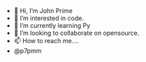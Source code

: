 - 👋 Hi, I’m John Prime
- 👀 I’m interested in code.
- 🌱 I’m currently learning Py
- 💞️ I’m looking to collaborate on opensource.
- 📫 How to reach me....
- @p7pmm

<!---
plpmyanmar/plpmyanmar is a ✨ special ✨ repository because its `README.md` (this file) appears on your GitHub profile.
You can click the Preview link to take a look at your changes.
--->
